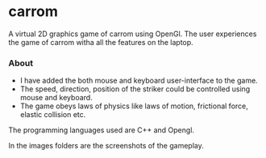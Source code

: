 # carrom
A virtual 2D graphics game of carrom using OpenGl. The user experiences the game of carrom witha all the features on the laptop.
 

### About ###
* I have added the both mouse and keyboard user-interface to the game.
* The speed, direction, position of the striker could be controlled using mouse and keyboard.
* The game obeys laws of physics like laws of motion, frictional force, elastic collision etc.

The programming languages used are C++ and Opengl.

In the images folders are the screenshots of the gameplay.
